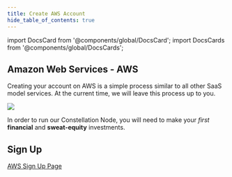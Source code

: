 ```yaml
---
title: Create AWS Account
hide_table_of_contents: true
---
```


import DocsCard from '@components/global/DocsCard';
import DocsCards from '@components/global/DocsCards';

<head>
  <title>Amazon Web Services</title>
  <meta
    name="description"
    content="Building a Validator Node on AWS's platform."
  />
  <style>{`
    :root {
      --doc-item-container-width: 60rem;
    }
  `}
  </style>
</head>

## Amazon Web Services - AWS

Creating your account on AWS is a simple process similar to all other SaaS model services. At the current time, we will leave this process up to you.

![](/img/validator_nodes/node-aws-account.png)

In order to run our Constellation Node, you will need to make your *first* **financial** and **sweat-equity** investments.

## Sign Up

[AWS Sign Up Page](https://aws.amazon.com/)